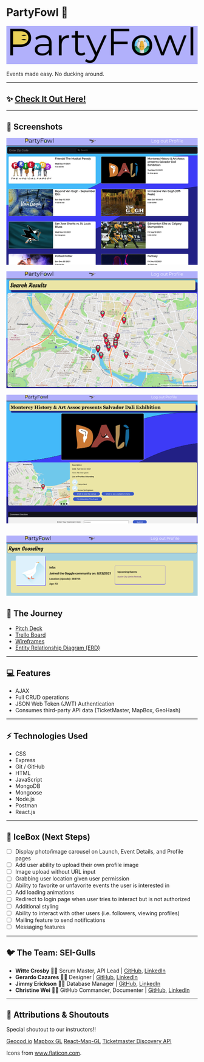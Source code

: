 # PartyFowl :tada:
![PartyFowl Logo](src/assets/logo.png)

Events made easy. No ducking around.

---
## :sparkles: [Check It Out Here!](https://partyfowl.herokuapp.com/)
---
## :partying_face: Screenshots

![Landing Page](src/assets/landing.png) 

![Search Page with Map](src/assets/maps.png)

![Event Details Page](src/assets/eventdetail.png)

![Profile Page](src/assets/profile.png)
---
## :egg: The Journey 
- [Pitch Deck](https://docs.google.com/presentation/d/1bQ29lyAS3Sh1EwHPWaYkkN7ltEh5ggD-Cd8myElIi1k/edit?usp=sharing)
- [Trello Board](https://trello.com/b/JQFN0NHt/partyfowl)
- [Wireframes](https://whimsical.com/wireframe-EYSLtdCCMTEAnC2rkBGgYB)
- [Entity Relationship Diagram (ERD)](https://whimsical.com/erd-9fAMAuyj7CswdHDDe1K1VW)
---
## :computer: Features
- AJAX 
- Full CRUD operations
- JSON Web Token (JWT) Authentication
- Consumes third-party API data (TicketMaster, MapBox, GeoHash)
---
## :zap: Technologies Used 
- CSS
- Express
- Git / GitHub
- HTML
- JavaScript
- MongoDB
- Mongoose
- Node.js
- Postman
- React.js
---
## :ice_cube: IceBox (Next Steps) 
- [ ] Display photo/image carousel on Launch, Event Details, and Profile pages
- [ ] Add user ability to upload their own profile image
- [ ] Image upload without URL input
- [ ] Grabbing user location given user permission 
- [ ] Ability to favorite or unfavorite events the user is interested in
- [ ] Add loading animations
- [ ] Redirect to login page when user tries to interact but is not authorized
- [ ] Additional styling
- [ ] Ability to interact with other users (i.e. followers, viewing profiles)
- [ ] Mailing feature to send notifications
- [ ] Messaging features
---
## :bird: The Team: SEI-Gulls 
- **Witte Crosby** :technologist: Scrum Master, API Lead | [GitHub](https://github.com/jwcrosby), [LinkedIn](https://www.linkedin.com/in/wittec/)
- **Gerardo Cazares** :technologist: Designer | [GitHub](https://github.com/geedtd), [LinkedIn](https://www.linkedin.com/in/gerardocazares/)
- **Jimmy Erickson** :technologist: Database Manager | [GitHub](https://github.com/JImmyJImmy0), [LinkedIn](https://www.linkedin.com/in/james--erickson/)
- **Christine Wei** :woman_technologist: GitHub Commander, Documenter | [GitHub](https://github.com/christinew2), [LinkedIn](https://www.linkedin.com/in/christinew2/)

---
## :yellow_heart: Attributions & Shoutouts
Special shoutout to our instructors!!

[Geocod.io](https://www.geocod.io/)
[Mapbox GL](https://www.mapbox.com/)
[React-Map-GL](https://visgl.github.io/react-map-gl/)
[Ticketmaster Discovery API](https://developer.ticketmaster.com//)

Icons from www.flaticon.com. 
